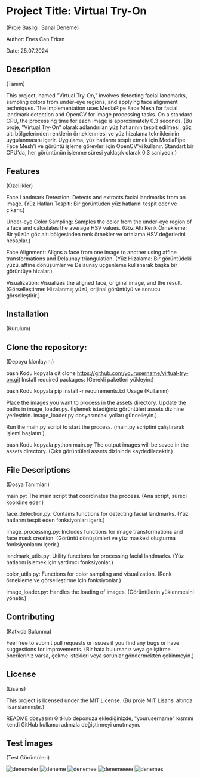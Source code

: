 # Project Title: Virtual Try-On
(Proje Başlığı: Sanal Deneme)

Author: Enes Can Erkan

Date: 25.07.2024

## Description
(Tanım)

This project, named "Virtual Try-On," involves detecting facial landmarks, sampling colors from under-eye regions, and applying face alignment techniques. The implementation uses MediaPipe Face Mesh for facial landmark detection and OpenCV for image processing tasks. On a standard CPU, the processing time for each image is approximately 0.3 seconds.
(Bu proje, "Virtual Try-On" olarak adlandırılan yüz hatlarının tespit edilmesi, göz altı bölgelerinden renklerin örneklenmesi ve yüz hizalama tekniklerinin uygulanmasını içerir. Uygulama, yüz hatlarını tespit etmek için MediaPipe Face Mesh'i ve görüntü işleme görevleri için OpenCV'yi kullanır. Standart bir CPU'da, her görüntünün işlenme süresi yaklaşık olarak 0.3 saniyedir.)

## Features
(Özellikler)

Face Landmark Detection: Detects and extracts facial landmarks from an image.
(Yüz Hatları Tespiti: Bir görüntüden yüz hatlarını tespit eder ve çıkarır.)

Under-eye Color Sampling: Samples the color from the under-eye region of a face and calculates the average HSV values.
(Göz Altı Renk Örnekleme: Bir yüzün göz altı bölgesinden renk örnekler ve ortalama HSV değerlerini hesaplar.)

Face Alignment: Aligns a face from one image to another using affine transformations and Delaunay triangulation.
(Yüz Hizalama: Bir görüntüdeki yüzü, affine dönüşümler ve Delaunay üçgenleme kullanarak başka bir görüntüye hizalar.)

Visualization: Visualizes the aligned face, original image, and the result.
(Görselleştirme: Hizalanmış yüzü, orijinal görüntüyü ve sonucu görselleştirir.)

## Installation
(Kurulum)

## Clone the repository:
(Depoyu klonlayın:)

bash
Kodu kopyala
git clone https://github.com/yourusername/virtual-try-on.git
Install required packages:
(Gerekli paketleri yükleyin:)

bash
Kodu kopyala
pip install -r requirements.txt
Usage
(Kullanım)

Place the images you want to process in the assets directory. Update the paths in image_loader.py.
(İşlemek istediğiniz görüntüleri assets dizinine yerleştirin. image_loader.py dosyasındaki yolları güncelleyin.)

Run the main.py script to start the process.
(main.py scriptini çalıştırarak işlemi başlatın.)

bash
Kodu kopyala
python main.py
The output images will be saved in the assets directory.
(Çıktı görüntüleri assets dizininde kaydedilecektir.)

## File Descriptions
(Dosya Tanımları)

main.py: The main script that coordinates the process.
(Ana script, süreci koordine eder.)

face_detection.py: Contains functions for detecting facial landmarks.
(Yüz hatlarını tespit eden fonksiyonları içerir.)

image_processing.py: Includes functions for image transformations and face mask creation.
(Görüntü dönüşümleri ve yüz maskesi oluşturma fonksiyonlarını içerir.)

landmark_utils.py: Utility functions for processing facial landmarks.
(Yüz hatlarını işlemek için yardımcı fonksiyonlar.)

color_utils.py: Functions for color sampling and visualization.
(Renk örnekleme ve görselleştirme için fonksiyonlar.)

image_loader.py: Handles the loading of images.
(Görüntülerin yüklenmesini yönetir.)

## Contributing
(Katkıda Bulunma)

Feel free to submit pull requests or issues if you find any bugs or have suggestions for improvements.
(Bir hata bulursanız veya geliştirme önerileriniz varsa, çekme istekleri veya sorunlar göndermekten çekinmeyin.)

## License
(Lisans)

This project is licensed under the MIT License.
(Bu proje MIT Lisansı altında lisanslanmıştır.)

README dosyasını GitHub deponuza eklediğinizde, "yourusername" kısmını kendi GitHub kullanıcı adınızla değiştirmeyi unutmayın.

## Test İmages
(Test Görüntüleri)

![denemeler](https://github.com/user-attachments/assets/54123dd8-9732-4d72-9af2-febe8eadfbb9)
![deneme](https://github.com/user-attachments/assets/ddcd39ce-7d36-4fa4-a13a-21f462b1c659)
![denemee](https://github.com/user-attachments/assets/11b04133-4a7c-41c6-9d64-843fea38e880)
![denemeeee](https://github.com/user-attachments/assets/6c21e450-db85-4b05-8e41-ec932145ec35)
![denemes](https://github.com/user-attachments/assets/a3a9b95b-2628-486d-a6b3-ccb251ce7d99)



